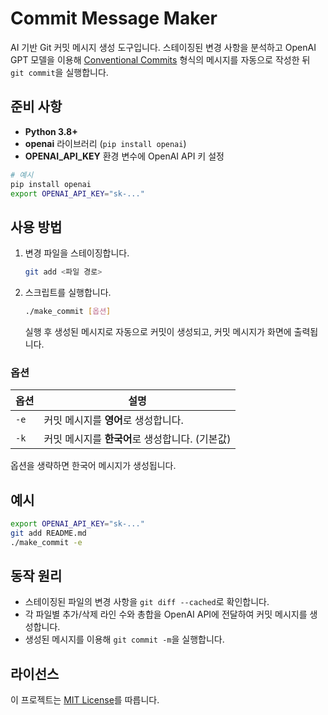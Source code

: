 # Commit Message Maker

AI 기반 Git 커밋 메시지 생성 도구입니다. 스테이징된 변경 사항을 분석하고 OpenAI GPT 모델을 이용해 [Conventional Commits](https://www.conventionalcommits.org/) 형식의 메시지를 자동으로 작성한 뒤 `git commit`을 실행합니다.

## 준비 사항

- **Python 3.8+**
- **openai** 라이브러리 (`pip install openai`)
- **OPENAI_API_KEY** 환경 변수에 OpenAI API 키 설정

```bash
# 예시
pip install openai
export OPENAI_API_KEY="sk-..."
```

## 사용 방법

1. 변경 파일을 스테이징합니다.
   ```bash
   git add <파일 경로>
   ```
2. 스크립트를 실행합니다.
   ```bash
   ./make_commit [옵션]
   ```
   실행 후 생성된 메시지로 자동으로 커밋이 생성되고, 커밋 메시지가 화면에 출력됩니다.

### 옵션

| 옵션 | 설명 |
|------|------|
| `-e` | 커밋 메시지를 **영어**로 생성합니다. |
| `-k` | 커밋 메시지를 **한국어**로 생성합니다. (기본값) |

옵션을 생략하면 한국어 메시지가 생성됩니다.

## 예시
```bash
export OPENAI_API_KEY="sk-..."
git add README.md
./make_commit -e
```

## 동작 원리
- 스테이징된 파일의 변경 사항을 `git diff --cached`로 확인합니다.
- 각 파일별 추가/삭제 라인 수와 총합을 OpenAI API에 전달하여 커밋 메시지를 생성합니다.
- 생성된 메시지를 이용해 `git commit -m`을 실행합니다.

## 라이선스

이 프로젝트는 [MIT License](LICENSE)를 따릅니다.
